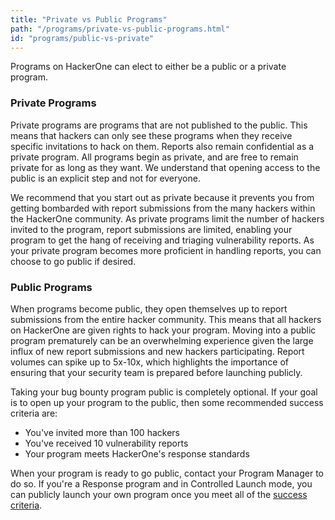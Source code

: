 ```yaml
---
title: "Private vs Public Programs"
path: "/programs/private-vs-public-programs.html"
id: "programs/public-vs-private"
---
```


Programs on HackerOne can elect to either be a public or a private program.

### Private Programs

Private programs are programs that are not published to the public. This means that hackers can only see these programs when they receive specific invitations to hack on them. Reports also remain confidential as a private program. All programs begin as private, and are free to remain private for as long as they want. We understand that opening access to the public is an explicit step and not for everyone.

We recommend that you start out as private because it prevents you from getting bombarded with report submissions from the many hackers within the HackerOne community. As private programs limit the number of hackers invited to the program, report submissions are limited, enabling your program to get the hang of receiving and triaging vulnerability reports.
As your private program becomes more proficient in handling reports, you can choose to go public if desired.

### Public Programs

When programs become public, they open themselves up to report submissions from the entire hacker community. This means that all hackers on HackerOne are given rights to hack your program. Moving into a public program prematurely can be an overwhelming experience given the large influx of new report submissions and new hackers participating. Report volumes can spike up to 5x-10x, which highlights the importance of ensuring that your security team is prepared before launching publicly. 

Taking your bug bounty program public is completely optional. If your goal is to open up your program to the public, then some recommended success criteria are:
* You've invited more than 100 hackers
* You've received 10 vulnerability reports
* Your program meets HackerOne's response standards

When your program is ready to go public, contact your Program Manager to do so. If you're a Response program and in Controlled Launch mode, you can publicly launch your own program once you meet all of the [success criteria](/programs/start-h1-response.html#controlled).  
